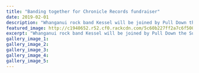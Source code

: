 ```yaml
---
title: "Banding together for Chronicle Records fundraiser"
date: 2019-02-01
description: "Whanganui rock band Kessel will be joined by Pull Down the Sun and The Mean Owls to raise funds for Chronicle Records..."
featured_image: http://c1940652.r52.cf0.rackcdn.com/5c60b227ff2a7c6f50000092/Band-Kessel-ex-students-chron-1.2.19.jpg
excerpt: "Whanganui rock band Kessel will be joined by Pull Down the Sun and The Mean Owls to raise funds for Chronicle Records."
gallery_image_1: 
gallery_image_2: 
gallery_image_3: 
gallery_image_4: 
gallery_image_5: 
---
```


